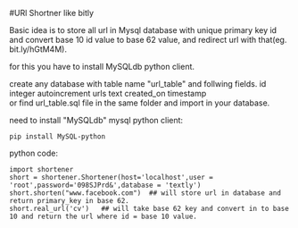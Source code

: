 #URl Shortner like bitly

Basic idea is to store all url in Mysql database with unique primary key id and convert base 10 id value to base 62 value, and redirect url with that(eg. bit.ly/hGtM4M).

for this you have to install MySQLdb python client.

create any database with table name "url_table" and follwing fields.
id integer autoincrement 
urls text
created_on timestamp
<br>
or find url_table.sql file in the same folder and import in your database.

need to install "MySQLdb" mysql python client:

```
pip install MySQL-python
```

python code:

```
import shortener
short = shortener.Shortener(host='localhost',user = 'root',password='098SJPrd&',database = 'textly')
short.shorten("www.facebook.com")  ## will store url in database and return primary_key in base 62.
short.real_url('cv')   ## will take base 62 key and convert in to base 10 and return the url where id = base 10 value.
```
